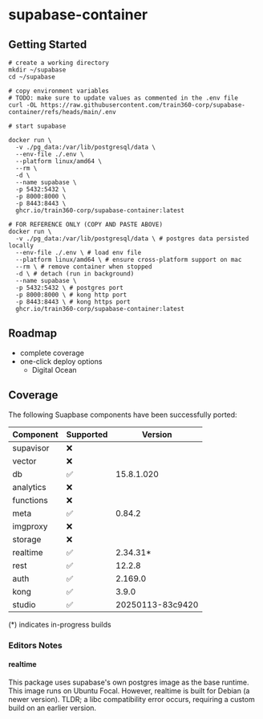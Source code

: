 # supabase-container

## Getting Started

```shell
# create a working directory
mkdir ~/supabase
cd ~/supabase

# copy environment variables
# TODO: make sure to update values as commented in the .env file
curl -OL https://raw.githubusercontent.com/train360-corp/supabase-container/refs/heads/main/.env

# start supabase

docker run \
  -v ./pg_data:/var/lib/postgresql/data \
  --env-file ./.env \
  --platform linux/amd64 \
  --rm \
  -d \
  --name supabase \
  -p 5432:5432 \
  -p 8000:8000 \
  -p 8443:8443 \
  ghcr.io/train360-corp/supabase-container:latest

# FOR REFERENCE ONLY (COPY AND PASTE ABOVE)
docker run \
  -v ./pg_data:/var/lib/postgresql/data \ # postgres data persisted locally
  --env-file ./.env \ # load env file
  --platform linux/amd64 \ # ensure cross-platform support on mac
  --rm \ # remove container when stopped
  -d \ # detach (run in background)
  --name supabase \
  -p 5432:5432 \ # postgres port
  -p 8000:8000 \ # kong http port
  -p 8443:8443 \ # kong https port
  ghcr.io/train360-corp/supabase-container:latest
```

## Roadmap

* complete coverage
* one-click deploy options
    * Digital Ocean

## Coverage

The following Suapbase components have been successfully ported:

| Component | Supported | Version          |
|-----------|-----------|------------------|
| supavisor | ❌         |                  |
| vector    | ❌         |                  |
| db        | ✅         | 15.8.1.020       |
| analytics | ❌         |                  |
| functions | ❌         |                  |
| meta      | ✅         | 0.84.2           |
| imgproxy  | ❌         |                  |
| storage   | ❌         |                  |
| realtime  | ✅         | 2.34.31*         |
| rest      | ✅         | 12.2.8           |
| auth      | ✅         | 2.169.0          |
| kong      | ✅         | 3.9.0            |
| studio    | ✅         | 20250113-83c9420 |

(*) indicates in-progress builds

### Editors Notes

#### realtime

This package uses supabase's own postgres image as the base runtime. This image runs on Ubuntu Focal. However, realtime is built for Debian (a newer version). TLDR; a libc compatibility error occurs, requiring a custom build on an earlier version.